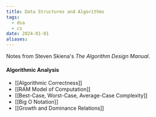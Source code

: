 ```yaml
---
title: Data Structures and Algorithms
tags:
  - dsa
  - cs
date: 2024-01-01
aliases:
---
```

Notes from Steven Skiena's *The Algorithm Design Manual*.
#### Algorithmic Analysis
- [[Algorithmic Correctness]]
- [[RAM Model of Computation]]
- [[Best-Case, Worst-Case, Average-Case Complexity]]
- [[Big O Notation]]
- [[Growth and Dominance Relations]]